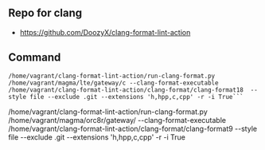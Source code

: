 
## Repo for clang 
* https://github.com/DoozyX/clang-format-lint-action

## Command
```
/home/vagrant/clang-format-lint-action/run-clang-format.py /home/vagrant/magma/lte/gateway/c --clang-format-executable /home/vagrant/clang-format-lint-action/clang-format/clang-format18  --style file --exclude .git --extensions 'h,hpp,c,cpp' -r -i True```

```
/home/vagrant/clang-format-lint-action/run-clang-format.py /home/vagrant/magma/orc8r/gateway/ --clang-format-executable /home/vagrant/clang-format-lint-action/clang-format/clang-format9   --style file --exclude .git --extensions 'h,hpp,c,cpp' -r -i True
```
